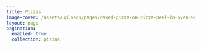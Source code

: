 ```yaml
---
title: Pizzas
image-cover: /assets/uploads/pages/baked-pizza-on-pizza-peel-in-oven-905847.jpg
layout: page
pagination:
  enabled: true
  collection: pizzas
---
```


